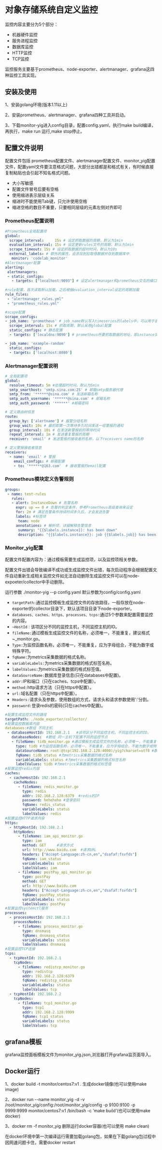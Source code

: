 # 对象存储系统自定义监控
监控内容主要分为5个部分：

* 机器硬件监控
* 服务进程监控
* 数据库监控
* HTTP监控
* TCP监控

监控服务主要基于prometheus、node-exporter、alertmanager、grafana这四种监控工具实现。

## 安装及使用
1、安装golang环境(版本1.11以上)

2、安装prometheus、alertmanager、grafana四种工具并启动。

3、下载monitor-yig进入config目录，配置config.yaml，执行make build编译，再执行，make run 运行,make stop停止。

## 配置文件说明
配置文件包括 prometheus配置文件、alertmanager配置文件、monitor\_yig配置文件，配置yaml文件要注意格式问题，大部分出错都是和格式有关，有时候直接复制粘贴也会引起不知名格式问题。

* 大小写敏感
* 配置文件冒号后要有空格
* 使用缩进表示层级关系
* 缩进时不能使用Tab键，只允许使用空格
* 缩进空格的数目不重要，只要相同层级的元素左侧对齐即可

### Prometheus配置说明

```YAML
#Prometheus全局配置项
global:
  scrape_interval:     15s # 设定抓取数据的周期，默认为1min
  evaluation_interval: 15s # 设定更新rules文件的周期，默认为1min
  scrape_timeout: 15s # 设定抓取数据的超时时间，默认为10s
  external_labels: # 额外的属性，会添加到拉取得数据并存到数据库中
   monitor: 'codelab_monitor'
#Alertmanager配置
alerting:
 alertmanagers:
 - static_configs:
   - targets: ["localhost:9093"] # 设定alertmanager和prometheus交互的接口，即alertmanager监听的ip地址和端口
     
#rule配置，首次读取默认加载，之后根据evaluation_interval设定的周期加载
rule_files:
 - "alertmanager_rules.yml"
 - "prometheus_rules.yml"

#scape配置
scrape_configs:
- job_name: 'prometheus' # job_name默认写入timeseries的labels中，可以用于查询使用
  scrape_interval: 15s # 抓取周期，默认采用global配置
  static_configs: # 静态配置
  - targets: ['localdns:9090'] # prometheus所要抓取数据的地址，即instance实例项

- job_name: 'example-random'
  static_configs:
  - targets: ['localhost:8080']
```
### Alertmanager配置说明

```YAML
# 全局配置项
global: 
  resolve_timeout: 5m #处理超时时间，默认为5min
  smtp_smarthost: 'smtp.sina.com:25' # 邮箱smtp服务器代理
  smtp_from: '******@sina.com' # 发送邮箱名称
  smtp_auth_username: '******@sina.com' # 邮箱名称
  smtp_auth_password: '******' #邮箱密码

# 定义路由树信息
route:
  group_by: ['alertname'] # 报警分组名称
  group_wait: 10s # 最初即第一次等待多久时间发送一组警报的通知
  group_interval: 10s # 在发送新警报前的等待时间
  repeat_interval: 1m # 发送重复警报的周期
  receiver: 'email' # 发送警报的接收者的名称，以下receivers name的名称

# 定义警报接收者信息
receivers:
  - name: 'email' # 警报
    email_configs: # 邮箱配置
    - to: '******@163.com'  # 接收警报的email配置

```
### Prometheus模块定义告警规则

```YAML
groups:
 - name: test-rules
   rules:
   - alert: InstanceDown # 告警名称
     expr: up == 0 # 告警的判定条件，参考Prometheus高级查询来设定
     for: 2m # 满足告警条件持续时间多久后，才会发送告警
     labels: #标签项
      team: node
     annotations: # 解析项，详细解释告警信息
      summary: "{{$labels.instance}}: has been down"
      description: "{{$labels.instance}}: job {{$labels.job}} has been down "
```
### Monitor_yig配置
配置文件配置内容为：通过模板需要生成监控项，以及监控项相关参数。

配置文件出错会导致编译不成功或生成监控文件出错，每次启动程序会根据配置文件自动重新生成相关监控文件如无法自动删除生成监控文件可以在node-expoeter/collector中手动删除。

运行参数 ./monitor-yig --p config.yaml 默认参数为config/config.yaml

* `targetPath:`通过监控模板生成监控文件的存放路径，一般存放在node-exporter的collector目录下，默认该项目目录下node-exporter。
* `databases、caches、https、processes、tcps:`通过5个参数来配置需要监控的内容。
* `~HostId：`该项区分不同的监控主机，不同监控主机的ID。
* `fileName:`通过模板生成监控文件的名称，必须唯一，不能重复，建议格式~_monitor.go。
* `Type:`为监控函数名称，必须唯一，不能重复，应为字母组合，不能为数字或特殊字符。
* `fqName:`为metrics采集数据的格式名称。
* `variableLabels:`为metrics采集数据的格式标签名称。
* `labelValues:`为metrics采集数据的格式标签值。
* `dataSourceName:`数据库登录信息(只在databases中配置)。
* `addr:`IP和端口（只在caches、tcps中配置）。
* `method:`http请求方法（只在https中配置）。
* `url:`域名配置（只在https中配置）。
* `Headers:`请求头及参数，使用数组的方式，请求头和请求参数使用‘:’分割。
* `password:`登录redis的密码(只在caches中配置)。

```YAML
#配置生成监控文件的路径
targetPath: ./node_exporter/collector/
#配置监控数据库内容
databases:#数组 不同主机
 - databaseHostId: 192.168.2.1   #该项区分不同监控主机，不同监控主机的ID。
   databaseNodes:  #数组 同一主机下配置不同的监控节点
   - fileName: tidb_monitor.go #通过模板生成监控文件的名称，必须唯一，不能重复，建议格式~_monitor.go。
     type: tidb #为监控函数名称，必须唯一，不能重复，应为字母组合，不能为数字或特殊字符
     dataSourceName: root:@tcp(192.168.2.128:4000)/yig?charset=utf8 #数据库登录信息
     fqName: tidb_status #为metrics采集数据的格式名称
     variableLabels: status #为metrics采集数据的格式标签名称
     labelValues: tidb #为metrics采集数据的格式标签值
#配置监控redis内容
caches:
  - cacheHostId: 192.168.2.1
    cacheNodes:
      - fileName: redis_monitor.go
        type: redis
        addr: 192.168.2.128:6379  #redis的IP
        password: hehehehe #登录密码
        fqName: redis_status
        variableLabels: status
        labelValues: redis
#配置监控HTTP请求内容
https:
  - httpHostId: 192.168.2.1
    httpNodes:
      - fileName: iam_api_monitor.go
        type: iam
        method: GET     #请求方式
        url: http://www.baidu.com  #请求URL
        headers: ["Accept-Language:zh-cn,en","dsafaf:fsvfds"]
        fqName: iam_status
        variableLabels: status
        labelValues: iam
      - fileName: postPay_api_monitor.go
        type: postPay
        method: GET
        url: http://www.baidu.com
        headers: ["Accept-Language:zh-cn,en","dsafaf:fsvfds"]
        fqName: postPay_status
        variableLabels: status
        labelValues: postPay
#配置监控systemctl服务
processes:
  - processHostId: 192.168.2.1
    processNodes:
      - fileName: process_monitor.go
        type: dnsmasq
        fqName: dnsmasq_status
        variableLabels: status
        labelValues: dnsmasq
#配置监控TCP连接
tcps:
  - tcpHostId: 192.168.2.1
    tcpNodes:
      - fileName: redistcp_monitor.go
        type: redistcp
        addr: 192.168.2.128:6379
        fqName: redistcp_status
        variableLabels: status
        labelValues: tcp
  - tcpHostId: 192.168.2.2
    tcpNodes:
      - fileName: tcp1_monitor.go
        type: tcp1
        addr: 192.168.2.128:9999
        fqName: tcp1_status
        variableLabels: status
        labelValues: tcp
```
## grafana模板
grafana监控面板模板文件为monitor_yig.json,浏览器打开grafana监页面导入。
## Docker运行
1、docker build -t monitor/centos7:v1 . 生成docker镜像(也可以使用make image)

2、docker run --name monitor\_yig -d -v /root/monitor\_yig/config:/root/monitor\_yig/config  -p 9100:9100 -p 9999:9999 monitor/centos7:v1 /bin/bash -c 'make build'(也可以使用make docker)

3、docker rm -f  monitor_yig 删除运行docker容器(也可以使用 make clean)

在docker环境中第一次编译运行需要加载golang包，如果在下载golang包过程中因网速问题卡住，需要docker restart 

